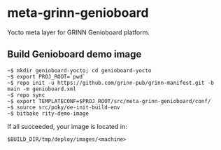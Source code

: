 # meta-grinn-genioboard

Yocto meta layer for GRINN Genioboard platform.

## Build Genioboard demo image

```
~$ mkdir genioboard-yocto; cd genioboard-yocto
~$ export PROJ_ROOT=`pwd`
~$ repo init -u https://github.com/grinn-pub/grinn-manifest.git -b main -m genioboard.xml
~$ repo sync
~$ export TEMPLATECONF=$PROJ_ROOT/src/meta-grinn-genioboard/conf/
~$ source src/poky/oe-init-build-env
~$ bitbake rity-demo-image
```

If all succeeded, your image is located in:

```
$BUILD_DIR/tmp/deploy/images/<machine>
```

